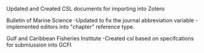 Updated and Created CSL documents for importing into Zotero

Bulletin of Marine Science
-Updated to fix the journal abbreviation variable
-implemented editors into "chapter" reference type.

Gulf and Caribbean Fisheries Institute
-Created csl based on specifcations for submiussion into GCFI
